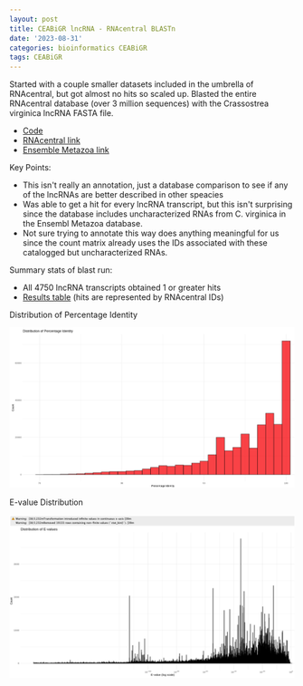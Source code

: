 ```yaml
---
layout: post
title: CEABiGR lncRNA - RNAcentral BLASTn
date: '2023-08-31'
categories: bioinformatics CEABiGR
tags: CEABiGR
---
```


Started with a couple smaller datasets included in the umbrella of RNAcentral, but got almost no hits so scaled up. Blasted the entire RNAcentral database (over 3 million sequences) with the Crassostrea virginica lncRNA FASTA file.

- [Code](https://github.com/zbengt/oyster-lnc/blob/main/code/07-RNAcentral-database-comparison.Rmd)
- [RNAcentral link](https://rnacentral.org/)
- [Ensemble Metazoa link](https://metazoa.ensembl.org/index.html)

Key Points:
- This isn't really an annotation, just a database comparison to see if any of the lncRNAs are better described in other speacies
- Was able to get a hit for every lncRNA transcript, but this isn't surprising since the database includes uncharacterized RNAs from C. virginica in the Ensembl Metazoa database.
- Not sure trying to annotate this way does anything meaningful for us since the count matrix already uses the IDs associated with these catalogged but uncharacterized RNAs.

Summary stats of blast run:

- All 4750 lncRNA transcripts obtained 1 or greater hits
- [Results table](https://github.com/zbengt/oyster-lnc/blob/main/output/database_blasts/RNAcentral/rnacentral.tab) (hits are represented by RNAcentral IDs)

Distribution of Percentage Identity

![image](https://github.com/zbengt/zbengt.github.io/blob/master/assets/img/oyster-lnc/RNAcentral-blast-percentage-identity.png?raw=true)

E-value Distribution

![image](https://github.com/zbengt/zbengt.github.io/blob/master/assets/img/oyster-lnc/RNAcentral-blastn-e-value-distribution.png?raw=true)



